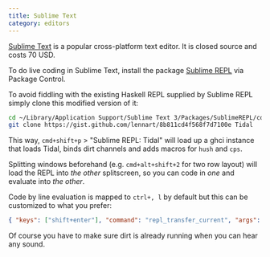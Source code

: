 ```yaml
---
title: Sublime Text
category: editors
---
```


[Sublime Text](http://www.sublimetext.com/) is a popular
cross-platform text editor. It is closed source and costs 70 USD.

To do live coding in Sublime Text, install the package [Sublime
REPL](https://github.com/wuub/SublimeREPL) via Package Control.

To avoid fiddling with the existing Haskell REPL supplied by Sublime REPL simply clone this modified version of it:

~~~bash
cd ~/Library/Application Support/Sublime Text 3/Packages/SublimeREPL/config
git clone https://gist.github.com/lennart/8b811cd4f568f7d7100e Tidal
~~~

This way, `cmd+shift+p` > "Sublime REPL: Tidal" will load up a ghci instance that loads Tidal, binds dirt channels and adds macros for `hush` and `cps`.

Splitting windows beforehand (e.g. `cmd+alt+shift+2` for two row layout) will load the REPL into _the other_ splitscreen, so you can code in _one_ and evaluate into _the other_.

Code by line evaluation is mapped to `ctrl+, l` by default but this can be customized to what you prefer:

~~~json
{ "keys": ["shift+enter"], "command": "repl_transfer_current", "args": {"scope": "lines"} }
~~~

Of course you have to make sure dirt is already running when you can hear any sound.
